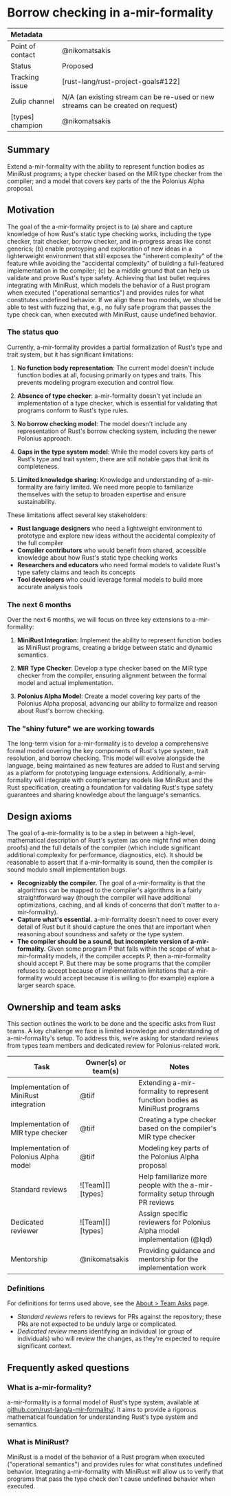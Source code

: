 # Borrow checking in a-mir-formality

| Metadata         |                                                                                  |
|:-----------------|----------------------------------------------------------------------------------|
| Point of contact | @nikomatsakis                                                                    |
| Status           | Proposed                                                                         |
| Tracking issue   | [rust-lang/rust-project-goals#122]                                               |
| Zulip channel    | N/A (an existing stream can be re-used or new streams can be created on request) |
| [types] champion | @nikomatsakis |
## Summary

Extend a-mir-formality with the ability to represent function bodies as MiniRust programs; a type checker based on the MIR type checker from the compiler; and a model that covers key parts of the the Polonius Alpha proposal.

## Motivation

The goal of the a-mir-formality project is to (a) share and capture knowledge of how Rust's static type checking works, including the type checker, trait checker, borrow checker, and in-progress areas like const generics; (b) enable protoyping and exploration of new ideas in a lighterweight environment that still exposes the "inherent complexity" of the feature while avoiding the "accidental complexity" of building a full-featured implementation in the compiler; (c) be a middle ground that can help us validate and prove Rust's type safety. Achieving that last bullet requires integrating with MiniRust, which models the behavior of a Rust program when executed ("operational semantics") and provides rules for what constitutes undefined behavior. If we align these two models, we should be able to test with fuzzing that, e.g., no fully safe program that passes the type check can, when executed with MiniRust, cause undefined behavior.

### The status quo

Currently, a-mir-formality provides a partial formalization of Rust's type and trait system, but it has significant limitations:

1. **No function body representation**: The current model doesn't include function bodies at all, focusing primarily on types and traits. This prevents modeling program execution and control flow.

2. **Absence of type checker**: a-mir-formality doesn't yet include an implementation of a type checker, which is essential for validating that programs conform to Rust's type rules.

3. **No borrow checking model**: The model doesn't include any representation of Rust's borrow checking system, including the newer Polonius approach.

4. **Gaps in the type system model**: While the model covers key parts of Rust's type and trait system, there are still notable gaps that limit its completeness.

5. **Limited knowledge sharing**: Knowledge and understanding of a-mir-formality are fairly limited. We need more people to familiarize themselves with the setup to broaden expertise and ensure sustainability.

These limitations affect several key stakeholders:

- **Rust language designers** who need a lightweight environment to prototype and explore new ideas without the accidental complexity of the full compiler
- **Compiler contributors** who would benefit from shared, accessible knowledge about how Rust's static type checking works
- **Researchers and educators** who need formal models to validate Rust's type safety claims and teach its concepts
- **Tool developers** who could leverage formal models to build more accurate analysis tools

### The next 6 months

Over the next 6 months, we will focus on three key extensions to a-mir-formality:

1. **MiniRust Integration**: Implement the ability to represent function bodies as MiniRust programs, creating a bridge between static and dynamic semantics.

2. **MIR Type Checker**: Develop a type checker based on the MIR type checker from the compiler, ensuring alignment between the formal model and actual implementation.

3. **Polonius Alpha Model**: Create a model covering key parts of the Polonius Alpha proposal, advancing our ability to formalize and reason about Rust's borrow checking.

### The "shiny future" we are working towards

The long-term vision for a-mir-formality is to develop a comprehensive formal model covering the key components of Rust's type system, trait resolution, and borrow checking. This model will evolve alongside the language, being maintained as new features are added to Rust and serving as a platform for prototyping language extensions. Additionally, a-mir-formality will integrate with complementary models like MiniRust and the Rust specification, creating a foundation for validating Rust's type safety guarantees and sharing knowledge about the language's semantics.

## Design axioms

The goal of a-mir-formality is to be a step in between a high-level, mathematical description of Rust's system (as one might find when doing proofs) and the full details of the compiler (which include significant additional complexity for performance, diagnostics, etc). It should be reasonable to assert that if a-mir-formality is sound, then the compiler is sound modulo small implementation bugs.

* **Recognizably the compiler.** The goal of a-mir-formality is that the algorithms can be mapped to the compiler's algorithms in a fairly straightforward way (though the compiler will have additional optimizations, caching, and all kinds of concerns that don't matter to a-mir-formality).
* **Capture what's essential.** a-mir-formality doesn't need to cover every detail of Rust but it should capture the ones that are important when reasoning about soundness and safety or the type system.
* **The compiler should be a sound, but incomplete version of a-mir-formality.** Given some program P that falls within the scope of what a-mir-formality models, if the compiler accepts P, then a-mir-formality should accept P. But there may be some programs that the compiler refuses to accept because of implementation limitations that a-mir-formality would accept because it is willing to (for example) explore a larger search space.

[da]: ../about/design_axioms.md

## Ownership and team asks

This section outlines the work to be done and the specific asks from Rust teams. A key challenge we face is limited knowledge and understanding of a-mir-formality's setup. To address this, we're asking for standard reviews from types team members and dedicated review for Polonius-related work.

| Task                                      | Owner(s) or team(s)                | Notes |
|-------------------------------------------|-----------------------------------|-------|
| Implementation of MiniRust integration    | @tiif                             | Extending a-mir-formality to represent function bodies as MiniRust programs |
| Implementation of MIR type checker        | @tiif                             | Creating a type checker based on the compiler's MIR type checker |
| Implementation of Polonius Alpha model    | @tiif                             | Modeling key parts of the Polonius Alpha proposal |
| Standard reviews                          | ![Team][] [types]                 | Help familiarize more people with the a-mir-formality setup through PR reviews |
| Dedicated reviewer                        | ![Team][] [types]                 | Assign specific reviewers for Polonius Alpha model implementation (@lqd) |
| Mentorship                                | @nikomatsakis                     | Providing guidance and mentorship for the implementation work |

### Definitions

For definitions for terms used above, see the [About > Team Asks](https://rust-lang.github.io/rust-project-goals/about/team_asks.html) page.

* *Standard reviews* refers to reviews for PRs against the repository; these PRs are not expected to be unduly large or complicated.
* *Dedicated review* means identifying an individual (or group of individuals) who will review the changes, as they're expected to require significant context.

## Frequently asked questions

### What is a-mir-formality?

a-mir-formality is a formal model of Rust's type system, available at [github.com/rust-lang/a-mir-formality/](https://github.com/rust-lang/a-mir-formality/). It aims to provide a rigorous mathematical foundation for understanding Rust's type system and semantics.

### What is MiniRust?

MiniRust is a model of the behavior of a Rust program when executed ("operational semantics") and provides rules for what constitutes undefined behavior. Integrating a-mir-formality with MiniRust will allow us to verify that programs that pass the type check don't cause undefined behavior when executed.
